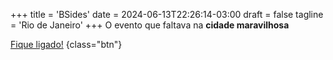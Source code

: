 +++
title = 'BSides'
date = 2024-06-13T22:26:14-03:00
draft = false
tagline = 'Rio de Janeiro'
+++
O evento que faltava na **cidade maravilhosa**

[Fique ligado!](https://forms.gle/igkoVfqrC4seLd5R8)
{class="btn"}